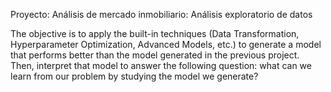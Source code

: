 Proyecto: Análisis de mercado inmobiliario: Análisis exploratorio de datos 

 The objective is to apply the built-in techniques (Data Transformation, Hyperparameter Optimization, Advanced Models, etc.) to generate a model that performs better than the model generated in the previous project. Then, interpret that model to answer the following question: what can we learn from our problem by studying the model we generate?
